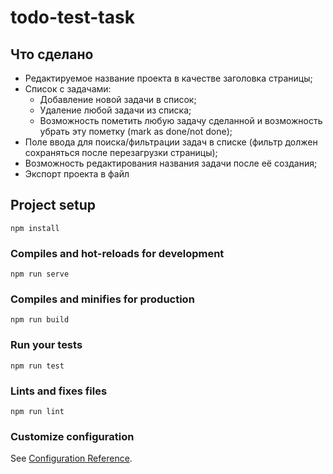 # todo-test-task

## Что сделано

* Редактируемое название проекта в качестве заголовка страницы;
* Список с задачами:
    - Добавление новой задачи в список;
    - Удаление любой задачи из списка;
    - Возможность пометить любую задачу сделанной и возможность убрать эту пометку (mark as done/not done);
* Поле ввода для поиска/фильтрации задач в списке (фильтр должен сохраняться после перезагрузки страницы);
* Возможность редактирования названия задачи после её создания;
* Экспорт проекта в файл

## Project setup
```
npm install
```

### Compiles and hot-reloads for development
```
npm run serve
```

### Compiles and minifies for production
```
npm run build
```

### Run your tests
```
npm run test
```

### Lints and fixes files
```
npm run lint
```

### Customize configuration
See [Configuration Reference](https://cli.vuejs.org/config/).
